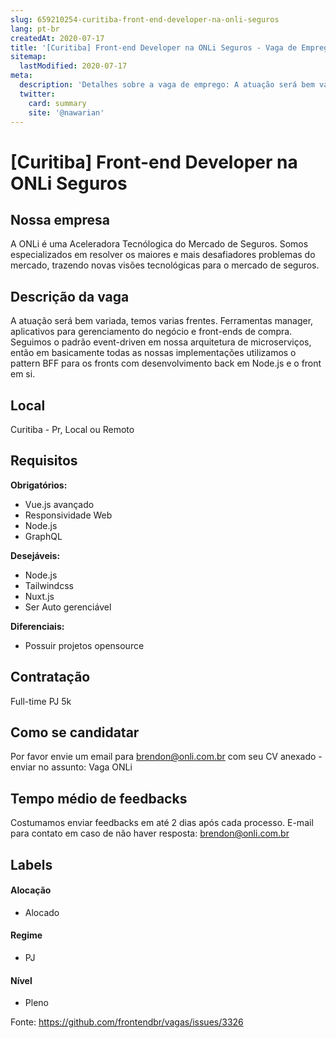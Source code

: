 ```yaml
---
slug: 659210254-curitiba-front-end-developer-na-onli-seguros
lang: pt-br
createdAt: 2020-07-17
title: '[Curitiba] Front-end Developer na ONLi Seguros - Vaga de Emprego'
sitemap:
  lastModified: 2020-07-17
meta:
  description: 'Detalhes sobre a vaga de emprego: A atuação será bem variada, temos varias frentes. Ferramentas manager, aplicativos para gerenciamento do negócio e front-ends de compra. Seguimos o padrão event-driven em nossa arquitetura de microserviços, então em basicamente todas as nossas implementações utilizamos o pattern BFF para os fronts com desenvolvimento back em Node.js e o front em si.'
  twitter:
    card: summary
    site: '@nawarian'
---
```


# [Curitiba] Front-end Developer na ONLi Seguros

## Nossa empresa
A ONLi é uma Aceleradora Tecnólogica do Mercado de Seguros. Somos especializados em resolver os maiores e mais desafiadores problemas do mercado, trazendo novas visões tecnológicas para o mercado de seguros.

## Descrição da vaga
A atuação será bem variada, temos varias frentes. Ferramentas manager, aplicativos para gerenciamento do negócio e front-ends de compra. Seguimos o padrão event-driven em nossa arquitetura de microserviços, então em basicamente todas as nossas implementações utilizamos o pattern BFF para os fronts com desenvolvimento back em Node.js e o front em si.

## Local
Curitiba - Pr, Local ou Remoto

## Requisitos

**Obrigatórios:**
- Vue.js avançado
- Responsividade Web
- Node.js
- GraphQL

**Desejáveis:**
- Node.js
- Tailwindcss
- Nuxt.js
- Ser Auto gerenciável

**Diferenciais:**
- Possuir projetos opensource

## Contratação
Full-time
PJ 5k

## Como se candidatar

Por favor envie um email para brendon@onli.com.br com seu CV anexado - enviar no assunto: Vaga ONLi

## Tempo médio de feedbacks

Costumamos enviar feedbacks em até 2 dias após cada processo.
E-mail para contato em caso de não haver resposta: brendon@onli.com.br

## Labels

#### Alocação
- Alocado

#### Regime
- PJ

#### Nível
- Pleno




Fonte: https://github.com/frontendbr/vagas/issues/3326